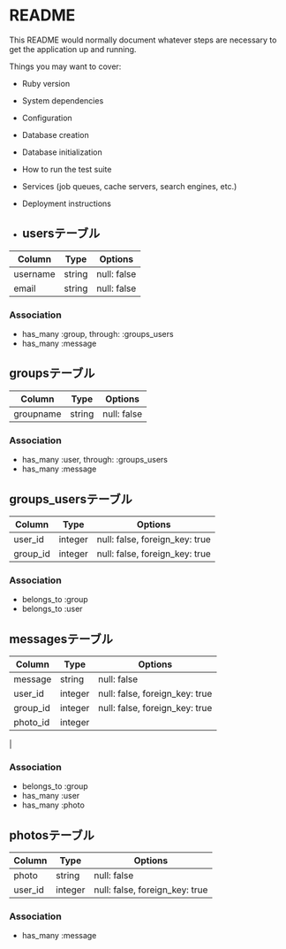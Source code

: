 # README

This README would normally document whatever steps are necessary to get the
application up and running.

Things you may want to cover:

* Ruby version

* System dependencies

* Configuration

* Database creation

* Database initialization

* How to run the test suite

* Services (job queues, cache servers, search engines, etc.)

* Deployment instructions

* ## usersテーブル
|Column|Type|Options|
|------|----|-------|
|username|string|null: false|
|email|string|null: false|

### Association
- has_many :group, through: :groups_users
- has_many :message

## groupsテーブル
|Column|Type|Options|
|------|----|-------|
|groupname|string|null: false|

### Association
- has_many :user, through: :groups_users
- has_many :message

## groups_usersテーブル
|Column|Type|Options|
|------|----|-------|
|user_id|integer|null: false, foreign_key: true|
|group_id|integer|null: false, foreign_key: true|

### Association
- belongs_to :group
- belongs_to :user

## messagesテーブル
|Column|Type|Options|
|------|----|-------|
|message|string|null: false|
|user_id|integer|null: false, foreign_key: true|
|group_id|integer|null: false, foreign_key: true|
|photo_id|integer|

|
### Association
- belongs_to :group
- has_many :user
- has_many :photo

## photosテーブル
|Column|Type|Options|
|------|----|-------|
|photo|string|null: false|
|user_id|integer|null: false, foreign_key: true|

### Association
- has_many :message
